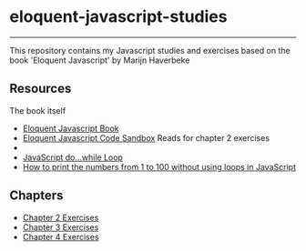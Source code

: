 # eloquent-javascript-studies

---

This repository contains my Javascript studies and exercises based on the book 'Eloquent Javascript' by Marijn Haverbeke

## Resources

The book itself

- [Eloquent Javascript Book](https://eloquentjavascript.net/)
- [Eloquent Javascript Code Sandbox](https://eloquentjavascript.net/code/)
  Reads for chapter 2 exercises
- []()
- [JavaScript do...while Loop](https://www.w3schools.com/jsref/jsref_dowhile.asp)
- [How to print the numbers from 1 to 100 without using loops in JavaScript](https://ourcodeworld.com/articles/read/1504/how-to-print-the-numbers-from-1-to-100-without-using-loops-in-javascript)

## Chapters

- [Chapter 2 Exercises](chapters/chapter-two.md)
- [Chapter 3 Exercises](chapters/chapter-three.md)
- [Chapter 4 Exercises](chapters/chapter-four.md)
